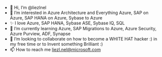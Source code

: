 - 👋 Hi, I’m @liezlnel
- 👀 I’m interested in Azure Architecture and Everything Azure, SAP on Azure, SAP HANA on Azure, Sybase to Azure
- ✨ I love Azure, SAP HANA, Sybase ASE, Sybase IQ, SQL
- 🌱 I’m currently learning Azure, SAP Migrations to Azure, Azure Security, Azure Purview, ADF, Synapse
- 💞️ I’m looking to collaborate on how to become a WHITE HAT hacker :) in my free time or to Invent something Brilliant :)
- 📫 How to reach me liezl.nel@microsoft.com

<!---
liezlnel/liezlnel is a ✨ special ✨ repository because its `README.md` (this file) appears on your GitHub profile.
You can click the Preview link to take a look at your changes.
--->
